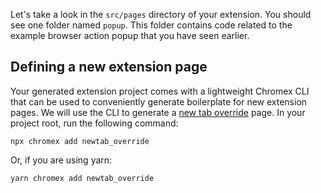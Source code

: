 Let's take a look in the `src/pages` directory of your extension. You should see one folder named `popup`. This folder contains code related to the example browser action popup that you have seen earlier.

## Defining a new extension page

Your generated extension project comes with a lightweight Chromex CLI that can be used to conveniently generate boilerplate for new extension pages. We will use the CLI to generate a [new tab override](https://developer.chrome.com/extensions/override) page. In your project root, run the following command:

    npx chromex add newtab_override

Or, if you are using yarn:

    yarn chromex add newtab_override